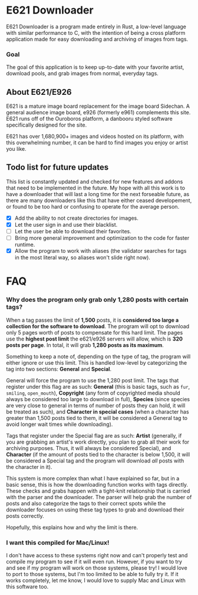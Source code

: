 # E621 Downloader

E621 Downloader is a program made entirely in Rust, a low-level language with similar performance to C, with the intention of being a cross platform application made for easy downloading and archiving of images from tags.

### Goal

The goal of this application is to keep up-to-date with your favorite artist, download pools, and grab images from normal, everyday tags.

## About E621/E926

E621 is a mature image board replacement for the image board Sidechan. A general audience image board, e926 (formerly e961) complements this site. E621 runs off of the Ouroboros platform, a danbooru styled software specifically designed for the site.

E621 has over 1,680,900+ images and videos hosted on its platform, with this overwhelming number, it can be hard to find images you enjoy or artist you like.

## Todo list for future updates

This list is constantly updated and checked for new features and addons that need to be implemented in the future. My hope with all this work is to have a downloader that will last a long time for the next forseable future, as there are many downloaders like this that have either ceased developement, or found to be too hard or confusing to operate for the average person.

 - [x] Add the ability to not create directories for images.
 - [x] Let the user sign in and use their blacklist.
 - [ ] Let the user be able to download their favorites.
 - [ ] Bring more general improvement and optimization to the code for faster runtime.
 - [x] Allow the program to work with aliases (the validator searches for tags in the most literal way, so aliases won't slide right now).

# FAQ

### Why does the program only grab only 1,280 posts with certain tags?

When a tag passes the limit of **1,500** posts, it is **considered too large a collection for the software to download**. The program will opt to download only 5 pages worth of posts to compensate for this hard limit. The pages use the **highest post limit** the e621/e926 servers will allow, which is **320 posts per page**. In total, it will grab **1,280 posts as its maximum**.

Something to keep a note of, depending on the type of tag, the program will either ignore or use this limit. This is handled low-level by categorizing the tag into two sections: **General** and **Special**.

General will force the program to use the 1,280 post limit. The tags that register under this flag are as such: **General** (this is basic tags, such as `fur`, `smiling`, `open_mouth`), **Copyright** (any form of copyrighted media should always be considered too large to download in full), **Species** (since species are very close to general in terms of number of posts they can hold, it will be treated as such), and **Character in special cases** (when a character has greater than 1,500 posts tied to them, it will be considered a General tag to avoid longer wait times while downloading).

Tags that register under the Special flag are as such: **Artist** (generally, if you are grabbing an artist's work directly, you plan to grab all their work for archiving purposes. Thus, it will always be considered Special), and **Character** (if the amount of posts tied to the character is below 1,500, it will be considered a Special tag and the program will download _all_ posts with the character in it).

This system is more complex than what I have explained so far, but in a basic sense, this is how the downloading function works with tags directly. These checks and grabs happen with a tight-knit relationship that is carried with the parser and the downloader. The parser will help grab the number of posts and also categorize the tags to their correct spots while the downloader focuses on using these tag types to grab and download their posts correctly.

Hopefully, this explains how and why the limit is there.

### I want this compiled for Mac/Linux!

I don't have access to these systems right now and can't properly test and compile my program to see if it will even run. However, if you want to try and see if my program will work on those systems, please try! I would love to port to those systems, but I'm too limited to be able to fully try it. If it works completely, let me know, I would love to supply Mac and Linux with this software too.

